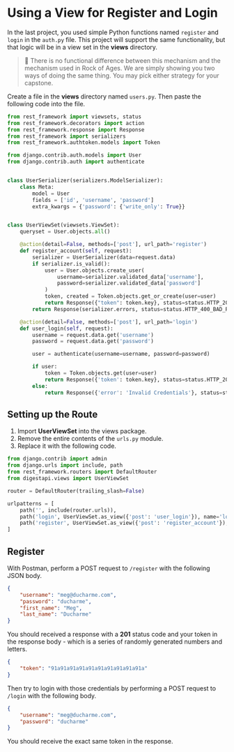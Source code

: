 # Using a View for Register and Login

In the last project, you used simple Python functions named `register` and `login` in the `auth.py` file. This project will support the same functionality, but that logic will be in a view set in the **views** directory.

> 🧨 There is no functional difference between this mechanism and the mechanism used in Rock of Ages. We are simply showing you two ways of doing the same thing. You may pick either strategy for your capstone.

Create a file in the **views** directory named `users.py`. Then paste the following code into the file.

```py
from rest_framework import viewsets, status
from rest_framework.decorators import action
from rest_framework.response import Response
from rest_framework import serializers
from rest_framework.authtoken.models import Token

from django.contrib.auth.models import User
from django.contrib.auth import authenticate


class UserSerializer(serializers.ModelSerializer):
    class Meta:
        model = User
        fields = ['id', 'username', 'password']
        extra_kwargs = {'password': {'write_only': True}}


class UserViewSet(viewsets.ViewSet):
    queryset = User.objects.all()

    @action(detail=False, methods=['post'], url_path='register')
    def register_account(self, request):
        serializer = UserSerializer(data=request.data)
        if serializer.is_valid():
            user = User.objects.create_user(
                username=serializer.validated_data['username'],
                password=serializer.validated_data['password']
            )
            token, created = Token.objects.get_or_create(user=user)
            return Response({"token": token.key}, status=status.HTTP_201_CREATED)
        return Response(serializer.errors, status=status.HTTP_400_BAD_REQUEST)

    @action(detail=False, methods=['post'], url_path='login')
    def user_login(self, request):
        username = request.data.get('username')
        password = request.data.get('password')

        user = authenticate(username=username, password=password)

        if user:
            token = Token.objects.get(user=user)
            return Response({'token': token.key}, status=status.HTTP_200_OK)
        else:
            return Response({'error': 'Invalid Credentials'}, status=status.HTTP_400_BAD_REQUEST)
```

## Setting up the Route

1. Import **UserViewSet** into the views package.
2. Remove the entire contents of the `urls.py` module.
3. Replace it with the following code.

```py
from django.contrib import admin
from django.urls import include, path
from rest_framework.routers import DefaultRouter
from digestapi.views import UserViewSet

router = DefaultRouter(trailing_slash=False)

urlpatterns = [
    path('', include(router.urls)),
    path('login', UserViewSet.as_view({'post': 'user_login'}), name='login'),
    path('register', UserViewSet.as_view({'post': 'register_account'}), name='register'),
]
```

## Register

With Postman, perform a POST request to `/register` with the following JSON body.

```json
{
    "username": "meg@ducharme.com",
    "password": "ducharme",
    "first_name": "Meg",
    "last_name": "Ducharme"
}
```

You should received a response with a **201** status code and your token in the response body - which is a series of randomly generated numbers and letters.

```json
{
    "token": "91a91a91a91a91a91a91a91a91a91a"
}
```

Then try to login with those credentials by performing a POST request to `/login` with the following body.

```json
{
    "username": "meg@ducharme.com",
    "password": "ducharme"
}
```

You should receive the exact same token in the response.
